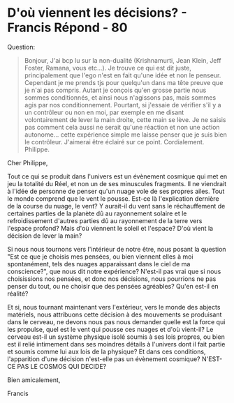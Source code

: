 # D'où viennent les décisions? - Francis Répond - 80

Question:

>Bonjour, J'ai bcp lu sur la non-dualité (Krishnamurti, Jean Klein, Jeff Foster, Ramana, vous etc...). Je trouve ce qui est dit juste, principalement que l'ego n'est en fait qu'une idée et non le penseur. Cependant je me prends tjs pour quelqu'un dans ma tête preuve que je n'ai pas compris. Autant je conçois qu'en grosse partie nous sommes conditionnés, et ainsi nous n'agissons pas, mais sommes agis par nos conditionnement. Pourtant, si j'essaie de vérifier s'il y a un contrôleur ou non en moi, par exemple en me disant volontairement de lever la main droite, cette main se lève. Je ne saisis pas comment cela aussi ne serait qu'une réaction et non une action autonome... cette expérience simple me laisse penser que je suis bien le contrôleur. J'aimerai être éclairé sur ce point. Cordialement. Philippe.

Cher Philippe,

Tout ce qui se produit dans l'univers est un évènement cosmique qui met en jeu la totalité du Réel, et non un de ses minuscules fragments. Il ne viendrait à l'idée de personne de penser qu'un nuage vole de ses propres ailes. Tout le monde comprend que le vent le pousse. Est-ce là l'explication dernière de la course du nuage, le vent? Y aurait-il du vent sans le réchauffement de certaines parties de la planète dû au rayonnement solaire et le refroidissement d'autres parties dû au rayonnement de la terre vers l'espace profond? Mais d'où viennent le soleil et l'espace? D'où vient la décision de lever la main?

Si nous nous tournons vers l'intérieur de notre être, nous posant la question "Est ce que je choisis mes pensées, ou bien viennent elles à moi spontanément, tels des nuages apparaissant dans le ciel de ma conscience?", que nous dit notre expérience? N'est-il pas vrai que si nous choisissions nos pensées, et donc nos décisions, nous pourrions ne pas penser du tout, ou ne choisir que des pensées agréables? Qu'en est-il en réalité?

Et si, nous tournant maintenant vers l'extérieur, vers le monde des abjects matériels, nous attribuons cette décision à des mouvements se produisant dans le cerveau, ne devons nous pas nous demander quelle est la force qui les propulse, quel est le vent qui pousse ces nuages et d'où vient-il? Le cerveau est-il un système physique isolé soumis à ses lois propres, ou bien est il relié intimement dans ses moindres détails à l'univers dont il fait partie et soumis comme lui aux lois de la physique? Et dans ces conditions, l'apparition d'une décision n'est-elle pas un évènement cosmique? N'EST-CE PAS LE COSMOS QUI DECIDE?

Bien amicalement,

Francis

